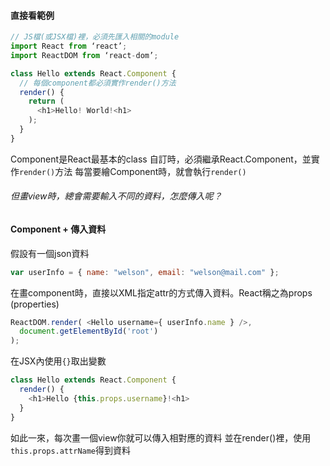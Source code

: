 #### 直接看範例

```js
// JS檔(或JSX檔)裡，必須先匯入相關的module
import React from ‘react’;
import ReactDOM from ‘react-dom’;

class Hello extends React.Component {
  // 每個component都必須實作render()方法
  render() { 
    return (
      <h1>Hello! World!<h1>
    );
  }
}
```
Component是React最基本的class
自訂時，必須繼承React.Component，並實作`render()`方法
每當要繪Component時，就會執行`render()`


###### 但畫view時，總會需要輸入不同的資料，怎麼傳入呢？


#### Component + 傳入資料

假設有一個json資料
```js
var userInfo = { name: "welson", email: "welson@mail.com" };
```
在畫component時，直接以XML指定attr的方式傳入資料。React稱之為props (properties)
```js
ReactDOM.render( <Hello username={ userInfo.name } />, 
  document.getElementById('root') 
);
```
在JSX內使用`{}`取出變數
```js
class Hello extends React.Component {
  render() {
    <h1>Hello {this.props.username}!<h1> 
  }
}
```
如此一來，每次畫一個view你就可以傳入相對應的資料
並在render()裡，使用`this.props.attrName`得到資料